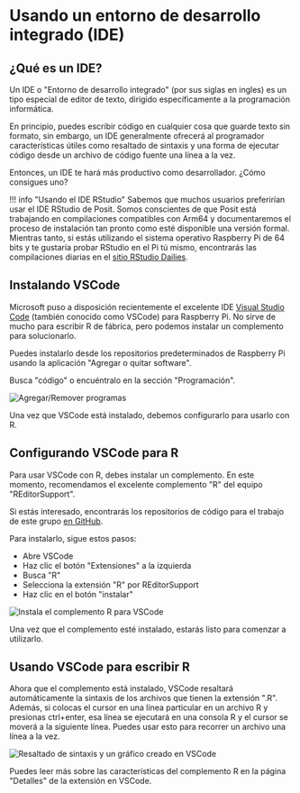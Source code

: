 # Usando un entorno de desarrollo integrado (IDE)

## ¿Qué es un IDE?

Un IDE o "Entorno de desarrollo integrado" (por sus siglas en ingles) es un tipo especial de editor de texto, dirigido específicamente a la programación informática.

En principio, puedes escribir código en cualquier cosa que guarde texto sin formato, sin embargo, un IDE generalmente ofrecerá al programador características útiles como resaltado de sintaxis y una forma de ejecutar código desde un archivo de código fuente una línea a la vez.

Entonces, un IDE te hará más productivo como desarrollador. ¿Cómo consigues uno?

!!! info "Usando el IDE RStudio"
    Sabemos que muchos usuarios preferirían usar el IDE RStudio de Posit.
    Somos conscientes de que Posit está trabajando en compilaciones compatibles con Arm64 y documentaremos el proceso de instalación tan pronto como esté disponible una versión formal.
    Mientras tanto, si estás utilizando el sistema operativo Raspberry Pi de 64 bits y te gustaría probar RStudio en el Pi tú mismo, encontrarás las compilaciones diarias en el [sitio RStudio Dailies](https://dailies.rstudio.com/).

## Instalando VSCode

Microsoft puso a disposición recientemente el excelente IDE [Visual Studio Code](https://code.visualstudio.com) (también conocido como VSCode) para Raspberry Pi. No sirve de mucho para escribir R de fábrica, pero podemos instalar un complemento para solucionarlo.

Puedes instalarlo desde los repositorios predeterminados de Raspberry Pi usando la aplicación "Agregar o quitar software".

Busca "código" o encuéntralo en la sección "Programación".

![Agregar/Remover programas](../../assets/images/docs/add-remove-software.png)

Una vez que VSCode está instalado, debemos configurarlo para usarlo con R.

## Configurando VSCode para R

Para usar VSCode con R, debes instalar un complemento. En este momento, recomendamos el excelente complemento "R" del equipo "REditorSupport".

Si estás interesado, encontrarás los repositorios de código para el trabajo de este grupo [en GitHub](https://github.com/REditorSupport).

Para instalarlo, sigue estos pasos:

* Abre VSCode
* Haz clic el botón "Extensiones" a la izquierda
* Busca "R"
* Selecciona la extensión "R" por REditorSupport
* Haz clic en el botón "instalar"

![Instala el complemento R para VSCode](../../assets/images/docs/vscode-r-extension.png)

Una vez que el complemento esté instalado, estarás listo para comenzar a utilizarlo.

## Usando VSCode para escribir R

Ahora que el complemento está instalado, VSCode resaltará automáticamente la sintaxis de los archivos que tienen la extensión ".R".
Además, si colocas el cursor en una línea particular en un archivo R y presionas ctrl+enter, esa línea se ejecutará en una consola R y el cursor se moverá a la siguiente línea. Puedes usar esto para recorrer un archivo una línea a la vez.

![Resaltado de sintaxis y un gráfico creado en VSCode](../../assets/images/docs/r4pi-vscode-penguins.png)

Puedes leer más sobre las características del complemento R en la página "Detalles" de la extensión en VSCode.
